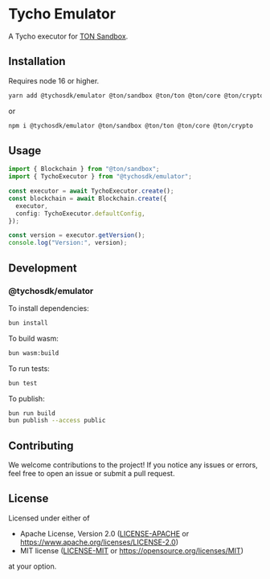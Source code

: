 # Tycho Emulator

A Tycho executor for [TON Sandbox](https://github.com/ton-org/sandbox).

## Installation

Requires node 16 or higher.

```bash
yarn add @tychosdk/emulator @ton/sandbox @ton/ton @ton/core @ton/crypto
```

or

```bash
npm i @tychosdk/emulator @ton/sandbox @ton/ton @ton/core @ton/crypto
```

## Usage

```typescript
import { Blockchain } from "@ton/sandbox";
import { TychoExecutor } from "@tychosdk/emulator";

const executor = await TychoExecutor.create();
const blockchain = await Blockchain.create({
  executor,
  config: TychoExecutor.defaultConfig,
});

const version = executor.getVersion();
console.log("Version:", version);
```

## Development

### @tychosdk/emulator

To install dependencies:

```bash
bun install
```

To build wasm:

```bash
bun wasm:build
```

To run tests:

```bash
bun test
```

To publish:

```bash
bun run build
bun publish --access public
```

## Contributing

We welcome contributions to the project! If you notice any issues or errors,
feel free to open an issue or submit a pull request.

## License

Licensed under either of

* Apache License, Version 2.0 ([LICENSE-APACHE](LICENSE-APACHE)
  or <https://www.apache.org/licenses/LICENSE-2.0>)
* MIT license ([LICENSE-MIT](LICENSE-MIT)
  or <https://opensource.org/licenses/MIT>)

at your option.
